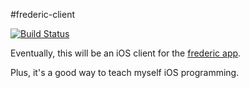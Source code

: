 #frederic-client

[![Build Status](https://travis-ci.org/jimhopp/frederic-client.svg?branch=master)](https://travis-ci.org/jimhopp/frederic-client)

Eventually, this will be an iOS client for the [frederic app](https://github.com/jimhopp/frederic).

Plus, it's a good way to teach myself iOS programming.

